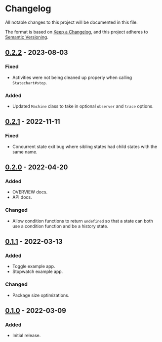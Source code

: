 # Changelog

All notable changes to this project will be documented in this file.

The format is based on [Keep a Changelog](https://keepachangelog.com/en/1.0.0/),
and this project adheres to [Semantic Versioning](https://semver.org/spec/v2.0.0.html).

## [0.2.2] - 2023-08-03
### Fixed
- Activities were not being cleaned up properly when calling `Statechart#stop`.

### Added
- Updated `Machine` class to take in optional `observer` and `trace` options.

## [0.2.1] - 2022-11-11
### Fixed
- Concurrent state exit bug where sibling states had child states with the same
  name.

## [0.2.0] - 2022-04-20
### Added
- OVERVIEW docs.
- API docs.

### Changed
- Allow condition functions to return `undefined` so that a state can both use a
  condition function and be a history state.

## [0.1.1] - 2022-03-13
### Added
- Toggle example app.
- Stopwatch example app.

### Changed
- Package size optimizations.

## [0.1.0] - 2022-03-09
### Added
- Initial release.

[0.2.2]: https://github.com/burrows/statechart/compare/v0.2.1...v0.2.2
[0.2.1]: https://github.com/burrows/statechart/compare/v0.2.0...v0.2.1
[0.2.0]: https://github.com/burrows/statechart/compare/v0.1.1...v0.2.0
[0.1.1]: https://github.com/burrows/statechart/compare/v0.1.0...v0.1.1
[0.1.0]: https://github.com/burrows/statechart/releases/tag/v0.1.0
